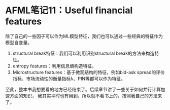 # AFML笔记11：Useful financial features

除了自己的一些因子可以作为ML模型特征，我们也可以通过一些经典的特征作为模型自变量。
1. structural break特征：我们可以利用识别structural break的方法来构造特征。
2. entropy features：利用信息熵构造特征。
3. Microstructure features：基于微观结构的特征，例如bid-ask spread的评价指标、市场流动性的衡量指标λ、PIN等都可以作为特征。

至此，整本书我想要看的地方已经结束了。后续章节讲了一些关于如何并行计算加速方面的知识，
我其实平时也有用到，所以就不看书上的，按照我自己的方法来了。